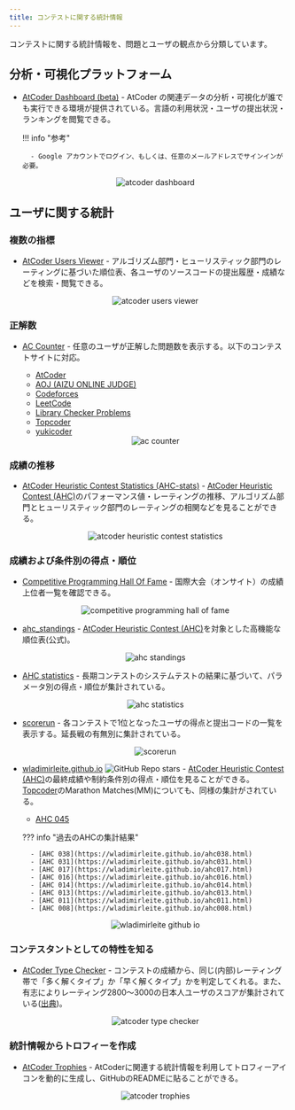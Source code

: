 ```yaml
---
title: コンテストに関する統計情報
---
```


コンテストに関する統計情報を、問題とユーザの観点から分類しています。

## 分析・可視化プラットフォーム

- [AtCoder Dashboard (beta)](https://atcoder-db.sirogami.com/) - AtCoder の関連データの分析・可視化が誰でも実行できる環境が提供されている。言語の利用状況・ユーザの提出状況・ランキングを閲覧できる。

    !!! info "参考"

        - Google アカウントでログイン、もしくは、任意のメールアドレスでサインインが必要。

    <div align="center">
      <img loading = "lazy" src="../../images/web_app/atcoder_dashboard.png" alt="atcoder dashboard">
    </div>

## ユーザに関する統計

### 複数の指標

- [AtCoder Users Viewer](https://beta.kyo-pro.club/apps/users) - アルゴリズム部門・ヒューリスティック部門のレーティングに基づいた順位表、各ユーザのソースコードの提出履歴・成績などを検索・閲覧できる。

    <div align="center">
      <img loading = "lazy" src="../../images/web_app/atcoder_users_viewer.png" alt="atcoder users viewer">
    </div>

### 正解数

- [AC Counter](https://ac-counter.onrender.com) - 任意のユーザが正解した問題数を表示する。以下のコンテストサイトに対応。
    - [AtCoder](https://atcoder.jp/)
    - [AOJ (AIZU ONLINE JUDGE)](https://onlinejudge.u-aizu.ac.jp/home)
    - [Codeforces](https://codeforces.com/)
    - [LeetCode](https://leetcode.com/)
    - [Library Checker Problems](https://judge.yosupo.jp/)
    - [Topcoder](https://www.topcoder.com/)
    - [yukicoder](https://yukicoder.me/)

    <div align="center">
      <img loading = "lazy" src="../../images/web_app/ac_counter.png" alt="ac counter">
    </div>

### 成績の推移

- [AtCoder Heuristic Contest Statistics (AHC-stats)](https://ahc-stats.vercel.app) - [AtCoder Heuristic Contest (AHC)](https://atcoder.jp/contests/archive?ratedType=4&category=0&keyword=)のパフォーマンス値・レーティングの推移、アルゴリズム部門とヒューリスティック部門のレーティングの相関などを見ることができる。

    <div align="center">
      <img loading = "lazy" src="../../images/web_app/atcoder_heuristic_contest_statistics.png" alt="atcoder heuristic contest statistics">
    </div>

### 成績および条件別の得点・順位

- [Competitive Programming Hall Of Fame](https://cphof.org/) - 国際大会（オンサイト）の成績上位者一覧を確認できる。

    <div align="center">
      <img loading = "lazy" src="../../images/web_app/competitive_programming_hall_of_fame.png" alt="competitive programming hall of fame">
    </div>

- [ahc_standings](https://img.atcoder.jp/ahc_standings/index.html?contest=ahc025) - [AtCoder Heuristic Contest (AHC)](https://atcoder.jp/contests/archive?ratedType=4&category=0&keyword=)を対象とした高機能な順位表(公式)。

    <div align="center">
      <img loading = "lazy" src="../../images/web_app/ahc_standings.png" alt="ahc standings">
    </div>

- [AHC statistics](https://siman-man.github.io/ahc_statistics/) - 長期コンテストのシステムテストの結果に基づいて、パラメータ別の得点・順位が集計されている。

    <div align="center">
      <img loading = "lazy" src="../../images/web_app/ahc_statistics.png" alt="ahc statistics">
    </div>

- [scorerun](https://siman-man.github.io/scorerun/index.html) - 各コンテストで1位となったユーザの得点と提出コードの一覧を表示する。延長戦の有無別に集計されている。

    <div align="center">
      <img loading = "lazy" src="../../images/web_app/scorerun.png" alt="scorerun">
    </div>

- [wladimirleite.github.io](https://github.com/wladimirleite/wladimirleite.github.io) ![GitHub Repo stars](https://img.shields.io/github/stars/wladimirleite/wladimirleite.github.io?style=plastic) - [AtCoder Heuristic Contest (AHC)](https://atcoder.jp/contests/archive?ratedType=4&category=0&keyword=)の最終成績や制約条件別の得点・順位を見ることができる。[Topcoder](https://www.topcoder.com/)のMarathon Matches(MM)についても、同様の集計がされている。
    - [AHC 045](https://wladimirleite.github.io/ahc045.html)

    ??? info "過去のAHCの集計結果"

        - [AHC 038](https://wladimirleite.github.io/ahc038.html)
        - [AHC 031](https://wladimirleite.github.io/ahc031.html)
        - [AHC 017](https://wladimirleite.github.io/ahc017.html)
        - [AHC 016](https://wladimirleite.github.io/ahc016.html)
        - [AHC 014](https://wladimirleite.github.io/ahc014.html)
        - [AHC 013](https://wladimirleite.github.io/ahc013.html)
        - [AHC 011](https://wladimirleite.github.io/ahc011.html)
        - [AHC 008](https://wladimirleite.github.io/ahc008.html)

    <div align="center">
      <img loading = "lazy" src="../../images/web_app/wladimirleite_github_io.png" alt="wladimirleite github io">
    </div>

### コンテスタントとしての特性を知る

- [AtCoder Type Checker](https://atcoder-type-checker.herokuapp.com/) - コンテストの成績から、同じ(内部)レーティング帯で「多く解くタイプ」か「早く解くタイプ」かを判定してくれる。また、有志によりレーティング2800〜3000の日本人ユーザのスコアが集計されている([出典](https://twitter.com/gojira_kyopro/status/1377204092410327040))。

    <div align="center">
      <img loading = "lazy" src="../../images/web_app/atcoder_type_checker.png" alt="atcoder type checker">
    </div>

### 統計情報からトロフィーを作成

- [AtCoder Trophies](https://atcoder-trophies.vercel.app/) - AtCoderに関連する統計情報を利用してトロフィーアイコンを動的に生成し、GitHubのREADMEに貼ることができる。

    <div align="center">
      <img loading = "lazy" src="../../images/web_app/atcoder_trophies.png" alt="atcoder trophies">
    </div>
